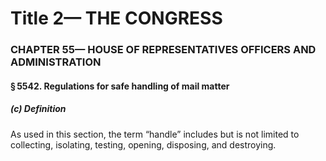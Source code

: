 
# Title 2— THE CONGRESS
### CHAPTER 55— HOUSE OF REPRESENTATIVES OFFICERS AND ADMINISTRATION
#### § 5542. Regulations for safe handling of mail matter
##### (c) Definition

As used in this section, the term “handle” includes but is not limited to collecting, isolating, testing, opening, disposing, and destroying.
